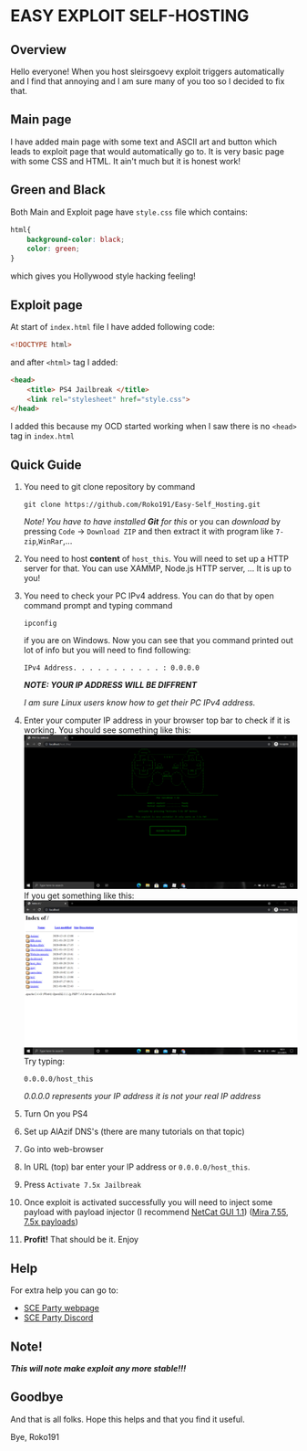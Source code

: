 # EASY EXPLOIT SELF-HOSTING

## Overview

Hello everyone! When you host sleirsgoevy exploit triggers automatically and I find that annoying and I am sure many of you too so I decided to fix that.

## Main page

I have added main page with some text and ASCII art and button which leads to exploit page that would automatically  go to. It is very basic page with some CSS and HTML. It ain't much but it is honest work!

## Green and Black

Both Main and Exploit page have `style.css` file which contains:

```css
html{
    background-color: black;
    color: green;
}
```

which gives you Hollywood style hacking feeling!

## Exploit page

At start of `index.html` file I have added following code:

```html
<!DOCTYPE html>
```

and after `<html>` tag I added: 

```html
<head>
    <title> PS4 Jailbreak </title>
    <link rel="stylesheet" href="style.css">
</head>
```

I added this because my OCD started working when I saw there is no `<head>` tag in `index.html`

## Quick Guide

1. You need to git clone repository by command 

   ```
   git clone https://github.com/Roko191/Easy-Self_Hosting.git
   ```

   *Note! You have to have installed **Git** for this*
   or you can *download* by pressing `Code` -> `Download ZIP` and then extract it with program like `7-zip`,`WinRar`,...

2. You need to host **content** of  `host_this`. You will need to set up a HTTP server for that. You can use XAMMP, Node.js HTTP server, ... It is up to you!

3. You need to check your PC IPv4 address. You can do that by open command prompt and typing command

   ```
   ipconfig
   ```

   if you are on Windows. Now you can see that you command printed out lot of info but you will need to find following:

   ```
   IPv4 Address. . . . . . . . . . . : 0.0.0.0
   ```

   ***NOTE: YOUR IP ADDRESS WILL BE DIFFRENT***

   *I am sure Linux users know how to get their PC IPv4 address.*

4. Enter your computer IP address in your browser top bar to check if it is working.
   You should see something like this:
   ![](https://raw.githubusercontent.com/Roko191/Easy-Self_Hosting/main/Preiview_Images/ps4-easy-host.png)
   If you get something like this:
   ![](https://raw.githubusercontent.com/Roko191/Easy-Self_Hosting/main/Preiview_Images/ps4-easy-host-2.png)
   Try typing:

   ```
   0.0.0.0/host_this
   ```

   *0.0.0.0 represents your IP address it is not your real IP address*

5. Turn On you PS4

6. Set up AlAzif DNS's (there are many tutorials on that topic)

7. Go into web-browser

8. In URL (top) bar enter your IP address or `0.0.0.0/host_this`.

9. Press `Activate 7.5x Jailbreak`

10. Once exploit is activated successfully you will need to inject some payload with payload injector (I recommend [NetCat GUI 1.1](https://mega.nz/file/VwpAGCLZ#gelfD08btceqVdxGEGYncW4ByBlN3pdDw2EUZkdeeeI)) ([Mira 7.55](), [7.5x payloads]([https://bit.ly/3bVuFe4]))

11. **Profit!** That should be it. Enjoy

## Help

For extra help you can go to:

- [SCE Party webpage](https://sce.party)
- [SCE Party Discord](https://discord.gg/2ApmZKs)

## Note!

***This will note make exploit any more stable!!!***

## Goodbye

And that is all folks. Hope this helps and that you find it useful.

Bye,
Roko191
